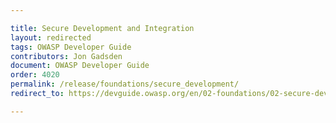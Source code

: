 ```yaml
---

title: Secure Development and Integration
layout: redirected
tags: OWASP Developer Guide
contributors: Jon Gadsden
document: OWASP Developer Guide
order: 4020
permalink: /release/foundations/secure_development/
redirect_to: https://devguide.owasp.org/en/02-foundations/02-secure-development/

---
```


